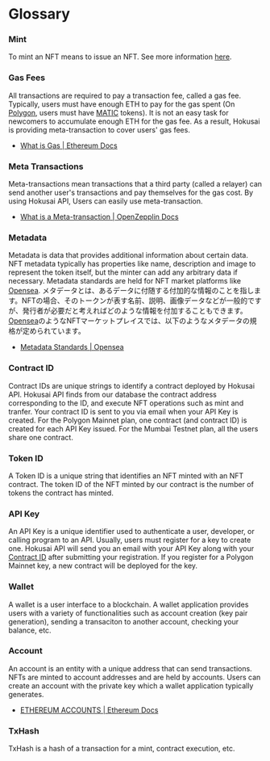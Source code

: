 # Glossary

### Mint

To mint an NFT means to issue an NFT. See more information [here](https://help.foundation.app/en/articles/4742869-a-complete-guide-to-minting-an-nft).

### Gas Fees
All transactions are required to pay a transaction fee, called a gas fee.
Typically, users must have enough ETH to pay for the gas spent (On [Polygon](https://polygon.technology/), users must have [MATIC](https://polygon.technology/matic-token/) tokens).
It is not an easy task for newcomers to accumulate enough ETH for the gas fee. As a result, Hokusai is providing meta-transaction to cover users' gas fees. 
- [What is Gas | Ethereum Docs](https://ethereum.org/fi/developers/docs/gas/)

### Meta Transactions

Meta-transactions mean transactions that a third party (called a relayer) can send another user's transactions and pay themselves for the gas cost.
By using Hokusai API, Users can easily use meta-transaction.

- [What is a Meta-transaction | OpenZepplin Docs](https://docs.openzeppelin.com/learn/sending-gasless-transactions#what-is-a-meta-tx)

### Metadata

Metadata is data that provides additional information about certain data. NFT metadata typically has properties like name, description and image to represent the token itself, but the minter can add any arbitrary data if necessary. Metadata standards are held for NFT market platforms like [Opensea](https://opensea.io).
メタデータとは、あるデータに付随する付加的な情報のことを指します。NFTの場合、そのトークンが表す名前、説明、画像データなどが一般的ですが、発行者が必要だと考えればどのような情報を付加することもできます。[Opensea](https://opensea.io)のようなNFTマーケットプレイスでは、以下のようなメタデータの規格が定められています。

- [Metadata Standards | Opensea](https://docs.opensea.io/docs/metadata-standards)

### Contract ID

Contract IDs are unique strings to identify a contract deployed by Hokusai API. Hokusai API finds from our database the contract address corresponding to the ID, and execute NFT operations such as mint and tranfer. Your contract ID is sent to you via email when your API Key is created. For the Polygon Mainnet plan, one contract (and contract ID) is created for each API Key issued. For the Mumbai Testnet plan, all the users share one contract.

### Token ID

A Token ID is a unique string that identifies an NFT minted with an NFT contract. The token ID of the NFT minted by our contract is the number of tokens the contract has minted.

### API Key

An API Key is a unique identifier used to authenticate a user, developer, or calling program to an API. Usually, users must register for a key to create one. Hokusai API will send you an email with your API Key along with your [Contract ID](./glossary.md#contract-id) after submitting your registration. If you register for a Polygon Mainnet key, a new contract will be deployed for the key.

### Wallet

A wallet is a user interface to a blockchain. A wallet application provides users with a variety of functionalities such as account creation (key pair generation), sending a transaciton to another account, checking your balance, etc. 

### Account

An account is an entity with a unique address that can send transactions. NFTs are minted to account addresses and are held by accounts. Users can create an account with the private key which a wallet application typically generates.

- [ETHEREUM ACCOUNTS | Ethereum Docs](https://ethereum.org/en/developers/docs/accounts/)


### TxHash

TxHash is a hash of a transaction for a mint, contract execution, etc.